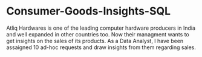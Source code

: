 # Consumer-Goods-Insights-SQL

  Atliq Hardwares is one of the leading computer hardware producers in India and well expanded in
  other countries too. Now their managment wants to get insights on the sales of its products.
  As a Data Analyst, I have been assaigned 10 ad-hoc requests and draw insights from them regarding sales.
